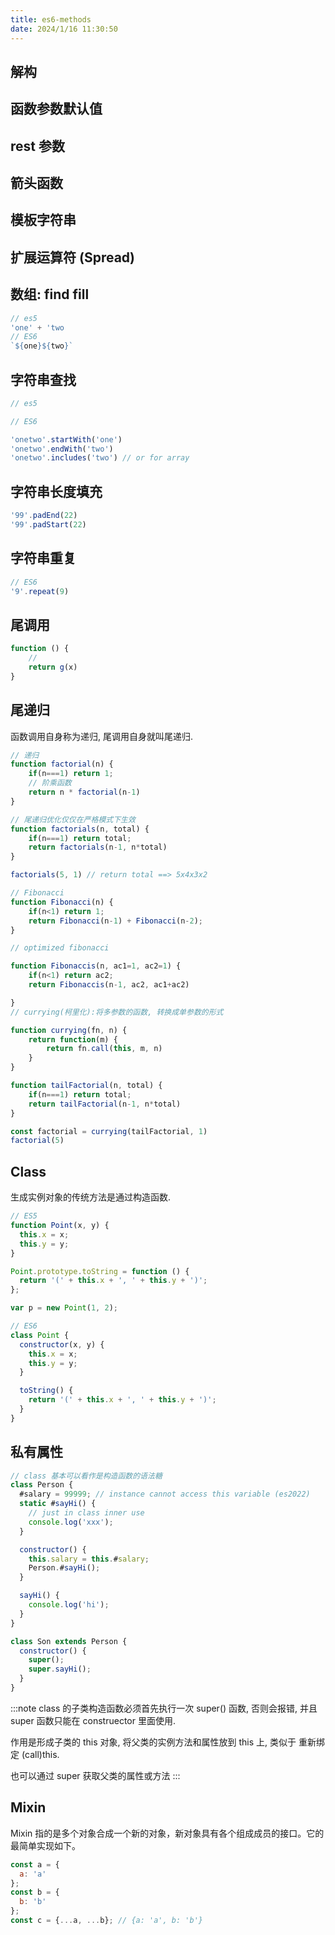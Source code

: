 ```yaml
---
title: es6-methods
date: 2024/1/16 11:30:50
---
```


## 解构

## 函数参数默认值

## rest 参数

## 箭头函数

## 模板字符串

## 扩展运算符 (Spread)

## 数组: find fill

```js
// es5
'one' + 'two
// ES6
`${one}${two}`
```

## 字符串查找

```js
// es5

// ES6

'onetwo'.startWith('one')
'onetwo'.endWith('two')
'onetwo'.includes('two') // or for array
```

## 字符串长度填充

```js
'99'.padEnd(22)
'99'.padStart(22)
```

## 字符串重复

```js
// ES6
'9'.repeat(9)
```

## 尾调用

```js
function () {
	//
	return g(x)
}
```

## 尾递归

函数调用自身称为递归, 尾调用自身就叫尾递归.

```js
// 递归
function factorial(n) {
	if(n===1) return 1;
	// 阶乘函数
	return n * factorial(n-1)
}

// 尾递归优化仅仅在严格模式下生效
function factorials(n, total) {
	if(n===1) return total;
	return factorials(n-1, n*total)
}

factorials(5, 1) // return total ==> 5x4x3x2

// Fibonacci
function Fibonacci(n) {
	if(n<1) return 1;
	return Fibonacci(n-1) + Fibonacci(n-2);
}

// optimized fibonacci

function Fibonaccis(n, ac1=1, ac2=1) {
	if(n<1) return ac2;
	return Fibonaccis(n-1, ac2, ac1+ac2)

}
// currying(柯里化):将多参数的函数, 转换成单参数的形式

function currying(fn, n) {
	return function(m) {
		return fn.call(this, m, n)
	}
}

function tailFactorial(n, total) {
	if(n===1) return total;
	return tailFactorial(n-1, n*total)
}

const factorial = currying(tailFactorial, 1)
factorial(5)
```

## Class

生成实例对象的传统方法是通过构造函数.

```js
// ES5
function Point(x, y) {
  this.x = x;
  this.y = y;
}

Point.prototype.toString = function () {
  return '(' + this.x + ', ' + this.y + ')';
};

var p = new Point(1, 2);

// ES6
class Point {
  constructor(x, y) {
    this.x = x;
    this.y = y;
  }

  toString() {
    return '(' + this.x + ', ' + this.y + ')';
  }
}
```

## 私有属性

```js
// class 基本可以看作是构造函数的语法糖
class Person {
  #salary = 99999; // instance cannot access this variable (es2022)
  static #sayHi() {
    // just in class inner use
    console.log('xxx');
  }

  constructor() {
    this.salary = this.#salary;
    Person.#sayHi();
  }

  sayHi() {
    console.log('hi');
  }
}

class Son extends Person {
  constructor() {
    super();
    super.sayHi();
  }
}
```

:::note
class 的子类构造函数必须首先执行一次 super() 函数, 否则会报错, 并且 super 函数只能在 construector 里面使用.

作用是形成子类的 this 对象, 将父类的实例方法和属性放到 this 上, 类似于 重新绑定 (call)this.

也可以通过 super 获取父类的属性或方法
:::

## Mixin

Mixin 指的是多个对象合成一个新的对象，新对象具有各个组成成员的接口。它的最简单实现如下。

```js
const a = {
  a: 'a'
};
const b = {
  b: 'b'
};
const c = {...a, ...b}; // {a: 'a', b: 'b'}
```